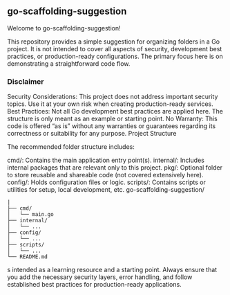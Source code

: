 ## go-scaffolding-suggestion

Welcome to go-scaffolding-suggestion!

This repository provides a simple suggestion for organizing folders in a Go project. It is not intended to cover all aspects of security, development best practices, or production-ready configurations. The primary focus here is on demonstrating a straightforward code flow.

### Disclaimer

Security Considerations: This project does not address important security topics. Use it at your own risk when creating production-ready services.
Best Practices: Not all Go development best practices are applied here. The structure is only meant as an example or starting point.
No Warranty: This code is offered “as is” without any warranties or guarantees regarding its correctness or suitability for any purpose.
Project Structure

The recommended folder structure includes:

cmd/: Contains the main application entry point(s).
internal/: Includes internal packages that are relevant only to this project.
pkg/: Optional folder to store reusable and shareable code (not covered extensively here).
config/: Holds configuration files or logic.
scripts/: Contains scripts or utilities for setup, local development, etc.
go-scaffolding-suggestion/
````
|
├── cmd/
│   └── main.go
├── internal/
│   └── ...
├── config/
│   └── ...
├── scripts/
│   └── ...
└── README.md
````
s intended as a learning resource and a starting point. Always ensure that you add the necessary security layers, error handling, and follow established best practices for production-ready applications.
